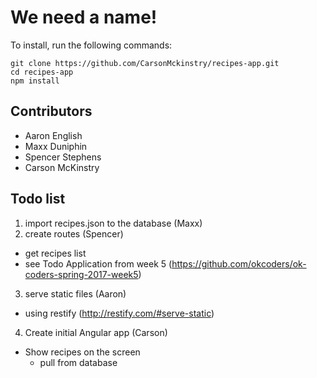 # We need a name!

To install, run the following commands:

```
git clone https://github.com/CarsonMckinstry/recipes-app.git
cd recipes-app
npm install
```

## Contributors

- Aaron English
- Maxx Duniphin
- Spencer Stephens
- Carson McKinstry


## Todo list
1. import recipes.json to the database (Maxx)
2. create routes (Spencer)
  - get recipes list
  - see Todo Application from week 5 (https://github.com/okcoders/ok-coders-spring-2017-week5)
3. serve static files (Aaron)
  - using restify (http://restify.com/#serve-static)
4. Create initial Angular app (Carson)
  - Show recipes on the screen
    - pull from database
